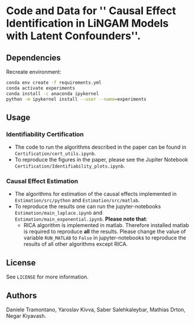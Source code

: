 <!-- ABOUT THE PROJECT -->
# Code and Data for '' Causal Effect Identification in LiNGAM Models with Latent Confounders''.

## Dependencies
Recreate environment:

  ```sh
  conda env create -f requirements.yml
  conda activate experiments
  conda install -c anaconda ipykernel
  python -m ipykernel install --user --name=experiments
  ```

<!-- USAGE EXAMPLES -->
## Usage
### Identifiability Certification
- The code to run the algorithms described in the paper can be found in ```Certification/cert_utils.ipynb```.
- To reproduce the figures in the paper, please see the Jupiter Notebook ```Certification/Identifiability_plots.ipynb```.
### Causal Effect Estimation
- The algorithms for estimation of the causal effects implemented in ```Estimation/src/python``` and ```Estimation/src/matlab```. 
- To reproduce the results one can run the jupyter-notebooks ```Estimation/main_laplace.ipynb``` and ```Estimation/main_exponential.ipynb```. **Please note that**:
  - RICA algorithm is implemented in matlab. Therefore installed matlab is required to reproduce **all** the results. Please change the value of variable ```RUN_MATLAB``` to ```False``` in jupyter-notebooks to reproduce the results of all other algorithms except RICA.

<!-- LICENSE -->
## License

See `LICENSE` for more information.

<!-- Authors -->
## Authors
Daniele Tramontano, Yaroslav Kivva, Saber Salehkaleybar, Mathias Drton, Negar Kiyavash.
